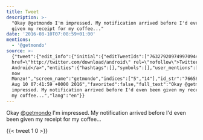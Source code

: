 ```yaml
---
title: Tweet
description: >-
  "Okay @getmondo I'm impressed. My notification arrived before I'd even been
  given my receipt for my coffee..."
date: '2016-08-10T07:08:59+01:00'
mentions:
  - '@getmondo'
source: >-
  {"tweet":{"edit_info":{"initial":{"editTweetIds":["763279209749970944"],"editableUntil":"2016-08-10T08:41:59.303Z","editsRemaining":"5","isEditEligible":true}},"retweeted":false,"source":"<a
  href=\"http://twitter.com/download/android\" rel=\"nofollow\">Twitter for
  Android</a>","entities":{"hashtags":[],"symbols":[],"user_mentions":[{"name":"We're
  now
  Monzo!","screen_name":"getmondo","indices":["5","14"],"id_str":"766588780178538496","id":"766588780178538496"}],"urls":[]},"display_text_range":["0","108"],"favorite_count":"1","id_str":"763279209749970944","truncated":false,"retweet_count":"0","id":"763279209749970944","created_at":"Wed
  Aug 10 07:41:59 +0000 2016","favorited":false,"full_text":"Okay @getmondo I'm
  impressed. My notification arrived before I'd even been given my receipt for
  my coffee...","lang":"en"}}
---
```

Okay [@getmondo](https://twitter.com/@getmondo) I'm impressed. My notification arrived before I'd even been given my receipt for my coffee...
    
{{< tweet 1 0 >}}
    
